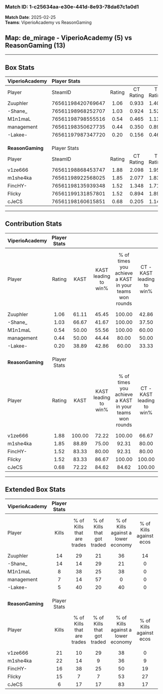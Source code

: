 ### Match ID: 1-c25634aa-e30e-441d-8e93-78da67c1a0d1  
**Match Date**: 2025-02-25  
**Teams**: ViperioAcademy vs ReasonGaming  

## **Map**: de_mirage - ViperioAcademy (5) vs ReasonGaming (13)  
---  

## Box Stats  

| **ViperioAcademy** | Player Stats      |        |           |          |        |       |       |         |        |      |     |
| :- | :- | :-: | :-: | :-: | :-: | :-: | :-: | :-: | :-: | :-: | :-: |
| Player             | SteamID           | Rating | CT Rating | T Rating |  KAST  |  ADR  | Kills | Assists | Deaths | K/D  | HS% |
| Zuuphler           | 76561198420769647 |  1.06  |   0.933   |  1.401   | 61.11  | 91.9  |  14   |    5    |   15   | 0.93 | 64  |
| -Shane_            | 76561198968252707 |  1.03  |   0.924   |  1.520   | 66.67  | 84.6  |  14   |    3    |   16   | 0.88 | 42  |
| M1n1maL            | 76561198798555516 |  0.54  |   0.465   |  1.131   | 50.00  | 56.2  |   8   |    4    |   16   | 0.50 | 87  |
| management         | 76561198350627735 |  0.44  |   0.350   |  0.895   | 50.00  | 44.2  |   7   |    2    |   16   | 0.44 | 14  |
| -Lakee-            | 76561197987347720 |  0.20  |   0.156   |  0.467   | 38.89  | 35.3  |   5   |    1    |   17   | 0.29 | 80  |
|                    |                   |        |           |          |        |       |       |         |        |      |     |
|                    |                   |        |           |          |        |       |       |         |        |      |     |
|                    |                   |        |           |          |        |       |       |         |        |      |     |
| **ReasonGaming**   | Player Stats      |        |           |          |        |       |       |         |        |      |     |
| Player             | SteamID           | Rating | CT Rating | T Rating |  KAST  |  ADR  | Kills | Assists | Deaths | K/D  | HS% |
| v1ze666            | 76561198868453747 |  1.88  |   2.098   |  1.957   | 100.00 | 99.9  |  21   |    5    |   9    | 2.33 | 52  |
| m1she4ka           | 76561198922568025 |  1.85  |   2.077   |  1.838   | 88.89  | 105.2 |  22   |    3    |   9    | 2.44 | 54  |
| FincHY-            | 76561198135939348 |  1.52  |   1.348   |  1.718   | 83.33  | 105.6 |  16   |    7    |   10   | 1.60 | 56  |
| Flicky             | 76561199131857801 |  1.52  |   0.894   |  1.892   | 83.33  | 94.7  |  15   |    7    |   7    | 2.14 | 46  |
| cJeCS              | 76561198160615851 |  0.68  |   0.205   |  1.145   | 72.22  | 51.2  |   6   |    5    |   13   | 0.46 | 100 |
---  

## Contribution Stats  

| **ViperioAcademy** | Player Stats |        |                      |                                                        |                           |                                                             |                          |                                                            |
| :- | :-: | :-: | :-: | :-: | :-: | :-: | :-: | :-: |
| Player             |    Rating    |  KAST  | KAST leading to win% | % of times you achieve a KAST in your teams won rounds | CT - KAST leading to win% | CT - % of times you achieve a KAST in your teams won rounds | T - KAST leading to win% | T - % of times you achieve a KAST in your teams won rounds |
| Zuuphler           |     1.06     | 61.11  |        45.45         |                         100.00                         |           42.86           |                           100.00                            |          50.00           |                           100.00                           |
| -Shane_            |     1.03     | 66.67  |        41.67         |                         100.00                         |           37.50           |                           100.00                            |          50.00           |                           100.00                           |
| M1n1maL            |     0.54     | 50.00  |        55.56         |                         100.00                         |           60.00           |                           100.00                            |          50.00           |                           100.00                           |
| management         |     0.44     | 50.00  |        44.44         |                         80.00                          |           50.00           |                            66.67                            |          40.00           |                           100.00                           |
| -Lakee-            |     0.20     | 38.89  |        42.86         |                         60.00                          |           33.33           |                            33.33                            |          50.00           |                           100.00                           |
|                    |              |        |                      |                                                        |                           |                                                             |                          |                                                            |
|                    |              |        |                      |                                                        |                           |                                                             |                          |                                                            |
|                    |              |        |                      |                                                        |                           |                                                             |                          |                                                            |
| **ReasonGaming**   | Player Stats |        |                      |                                                        |                           |                                                             |                          |                                                            |
| Player             |    Rating    |  KAST  | KAST leading to win% | % of times you achieve a KAST in your teams won rounds | CT - KAST leading to win% | CT - % of times you achieve a KAST in your teams won rounds | T - KAST leading to win% | T - % of times you achieve a KAST in your teams won rounds |
| v1ze666            |     1.88     | 100.00 |        72.22         |                         100.00                         |           66.67           |                           100.00                            |          75.00           |                           100.00                           |
| m1she4ka           |     1.85     | 88.89  |        75.00         |                         92.31                          |           80.00           |                           100.00                            |          72.73           |                           88.89                            |
| FincHY-            |     1.52     | 83.33  |        80.00         |                         92.31                          |           80.00           |                           100.00                            |          80.00           |                           88.89                            |
| Flicky             |     1.52     | 83.33  |        86.67         |                         100.00                         |          100.00           |                           100.00                            |          81.82           |                           100.00                           |
| cJeCS              |     0.68     | 72.22  |        84.62         |                         84.62                          |          100.00           |                            75.00                            |          80.00           |                           88.89                            |
---  

## Extended Box Stats  

| **ViperioAcademy** | Player Stats |                            |                            |                                    |                         |                              |                                 |        |                             |                                     |                          |                               |                            |
| :- | :-: | :-: | :-: | :-: | :-: | :-: | :-: | :-: | :-: | :-: | :-: | :-: | :-: |
| Player             |    Kills     | % of Kills that are trades | % of Kills that got traded | % of Kills against a lower economy | % of Kills against ecos | % of Kills that are flawless | % of Kills that are close duels | Deaths | % of Deaths that get traded | % of Deaths against a lower economy | % of Deaths against ecos | % of Deaths that are flawless | % of Deaths that are close |
| Zuuphler           |      14      |             29             |             21             |                 36                 |           14            |              57              |                0                |   15   |              7              |                 27                  |            7             |              60               |             0              |
| -Shane_            |      14      |             14             |             29             |                 21                 |            0            |              57              |                7                |   16   |             19              |                 25                  |            6             |              63               |             6              |
| M1n1maL            |      8       |             38             |             25             |                 38                 |            0            |              63              |                0                |   16   |             31              |                 25                  |            6             |              56               |             13             |
| management         |      7       |             14             |             57             |                 0                  |            0            |              71              |                0                |   16   |             19              |                 25                  |            6             |              81               |             6              |
| -Lakee-            |      5       |             40             |             20             |                 40                 |            0            |             100              |                0                |   17   |             12              |                 18                  |            6             |              88               |             6              |
|                    |              |                            |                            |                                    |                         |                              |                                 |        |                             |                                     |                          |                               |                            |
|                    |              |                            |                            |                                    |                         |                              |                                 |        |                             |                                     |                          |                               |                            |
|                    |              |                            |                            |                                    |                         |                              |                                 |        |                             |                                     |                          |                               |                            |
| **ReasonGaming**   | Player Stats |                            |                            |                                    |                         |                              |                                 |        |                             |                                     |                          |                               |                            |
| Player             |    Kills     | % of Kills that are trades | % of Kills that got traded | % of Kills against a lower economy | % of Kills against ecos | % of Kills that are flawless | % of Kills that are close duels | Deaths | % of Deaths that get traded | % of Deaths against a lower economy | % of Deaths against ecos | % of Deaths that are flawless | % of Deaths that are close |
| v1ze666            |      21      |             10             |             29             |                 38                 |            0            |              62              |               14                |   9    |             44              |                 33                  |            0             |              78               |             11             |
| m1she4ka           |      22      |             14             |             9              |                 36                 |            9            |              68              |                5                |   9    |             22              |                 22                  |            0             |              56               |             0              |
| FincHY-            |      16      |             38             |             25             |                 50                 |           19            |              81              |                6                |   10   |             20              |                 30                  |            0             |              60               |             0              |
| Flicky             |      15      |             7              |             7              |                 53                 |           27            |              67              |                0                |   7    |             14              |                 29                  |            0             |              57               |             0              |
| cJeCS              |      6       |             17             |             17             |                 83                 |           17            |              83              |                0                |   13   |             38              |                 31                  |            8             |              69               |             0              |
